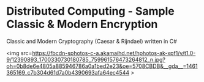 # Distributed Computing - Sample Classic & Modern Encryption 
Classic and Modern Cryptography (Caesar &amp; Rijndael) written in C#

<img src=https://fbcdn-sphotos-c-a.akamaihd.net/hphotos-ak-xpf1/v/t1.0-9/12390893_1700330730180785_759961576473264812_n.jpg?oh=0b8de6e4805a885946786a0a1bed2e23&oe=5708CBDB&__gda__=1461365169_c7b304d61d7a0b4390693afa64ec4544 >


